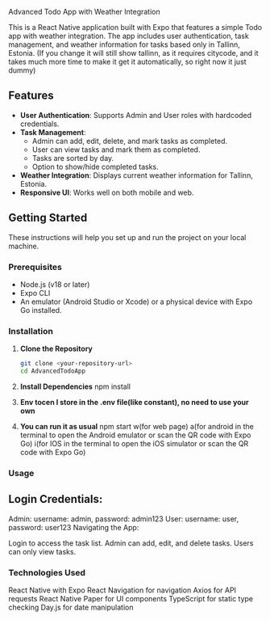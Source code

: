 Advanced Todo App with Weather Integration

This is a React Native application built with Expo that features a simple Todo app with weather integration. The app includes user authentication, task management, and weather information for tasks based only in Tallinn, Estonia. (If you change it will still show tallinn, as it requires citycode, and it takes much more time to make it get it automatically, so right now it just dummy)

## Features

- **User Authentication**: Supports Admin and User roles with hardcoded credentials.
- **Task Management**:
  - Admin can add, edit, delete, and mark tasks as completed.
  - User can view tasks and mark them as completed.
  - Tasks are sorted by day.
  - Option to show/hide completed tasks.
- **Weather Integration**: Displays current weather information for Tallinn, Estonia.
- **Responsive UI**: Works well on both mobile and web.

## Getting Started

These instructions will help you set up and run the project on your local machine.

### Prerequisites

- Node.js (v18 or later)
- Expo CLI
- An emulator (Android Studio or Xcode) or a physical device with Expo Go installed.

### Installation

1. **Clone the Repository**

   ```bash
   git clone <your-repository-url>
   cd AdvancedTodoApp

   ```

2. **Install Dependencies**
   npm install

3. **Env tocen I store in the .env file(like constant), no need to use your own**

4. **You can run it as usual**
   npm start
   w(for web page)
   a(for android in the terminal to open the Android emulator or scan the QR code with Expo Go)
   i(for IOS in the terminal to open the iOS simulator or scan the QR code with Expo Go)

### Usage

## Login Credentials:

Admin: username: admin, password: admin123
User: username: user, password: user123
Navigating the App:

Login to access the task list.
Admin can add, edit, and delete tasks.
Users can only view tasks.

### Technologies Used

React Native with Expo
React Navigation for navigation
Axios for API requests
React Native Paper for UI components
TypeScript for static type checking
Day.js for date manipulation
